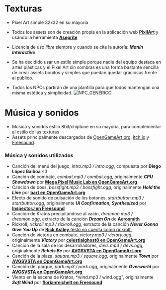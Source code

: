 # Texturas
- Pixel Art simple 32x32 en su mayoría
- Todos los assets son de creación propia en la aplicación web [**PixilArt**](https://www.pixilart.com/) y usando la herramienta [**Aseprite**](https://www.aseprite.org/)
- Licencia de uso _libre_ siempre y cuando se cite la autoría: ***Manín Interactive***


- Se ha decidido usar un estilo simple porque nadie del equipo destaca en artes plásticas y el Pixel Art sin sombras es una forma bastante sencilla de crear 
assets bonitos y simples que puedan quedar graciosos frente al público. 
- Todos los NPCs partirán de una plantilla para que todos mantengan una misma estética y simplicidad.
![NPC_GENÉRICO](https://user-images.githubusercontent.com/91317502/198380011-c99149a5-e66d-4ba2-808b-d4f3b0332c8d.png)

# Música y sonidos
- Música y sonidos estilo 8bit/chiptune en su mayoría, para complementar al estilo de las texturas
- Assets principalmente descargados de [OpenGameArt.org](https://opengameart.org), [itch.io](https://itch.io) y [Freesound](https://freesound.org/).
### Música y sonidos utilizados
- Canción del menú del juego, *intro.mp3 / intro.ogg*, compuesta por **Diego López Balboa** <3
- Canción de combate, *combat.mp3 / combat.ogg*, originalmente ***CPU Showdown*** por [**Mega Pixel Music Lab en OpenGameArt.org**](https://opengameart.org/content/cpu-showdown)
- Canción de boss, *bossfight.mp3 / bossfight.ogg*, originalmente ***Hold the Line*** por [**bart en OpenGameArt.org**](https://opengameart.org/content/hold-line-boss-theme)
- Efecto de sonido de pulsación de los botones, *startbutton.mp3 / startbutton.ogg*, originalmente ***UI Confirmation, Synthesized*** por [**InspectorJ en Freesound**](https://freesound.org/people/InspectorJ/sounds/403014/)
- Canción de Kratos precipitándose al vacío, *dreamon.mp3 / dreamon.ogg*, extracto de la canción ***Dream On*** de [**Aerosmith**](https://youtu.be/89dGC8de0CA)
- Rickroll, *rickroll.mp3 / rickroll.ogg*, extracto de la canción ***Never Gonna Give You Up*** de [**Rick Astley** (esto no cuenta como rickroll)](https://youtu.be/dQw4w9WgXcQ)
- Canción de victoria en combate, *victory.mp3 / victory.ogg*, originalmente ***Victory*** por [**celestialghost8 en OpenGameArt.org**](https://opengameart.org/content/victory)
- Canción de la sala de los desarrolladores, *devs.mp3 / devs.ogg*, originalmente ***Rebels Be*** por [**AVGSVSTA en OpenGameArt.org**](https://opengameart.org/content/generic-8-bit-jrpg-soundtrack)
- Canción de la plaza, *square.mp3 / square.ogg*, originalmente ***Town*** por [**AVGSVSTA en OpenGameArt.org**](https://opengameart.org/content/generic-8-bit-jrpg-soundtrack)
- Canción del parque, *park.mp3 / park.ogg*, originalmente ***Overworld*** por [**AVGSVSTA en OpenGameArt.org**](https://opengameart.org/content/generic-8-bit-jrpg-soundtrack)
- Viento en la escena de Kratos, *wind.mp3 / wind.ogg", originalmente ***Soft Wind*** por [**florianreichelt en Freesound**](https://freesound.org/people/florianreichelt/sounds/459977/)
